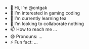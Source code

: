 - 👋 Hi, I’m @cntgak
- 👀 I’m interested in gaming coding
- 🌱 I’m currently learning tea
- 💞️ I’m looking to collaborate nothing
- 📫 How to reach me ...
- 😄 Pronouns: ...
- ⚡ Fun fact: ...

<!---
cntgak/cntgak is a ✨ special ✨ repository because its `README.md` (this file) appears on your GitHub profile.
You can click the Preview link to take a look at your changes.
--->
